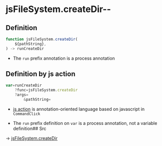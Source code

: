 # jsFileSystem.createDir--

## Definition

```js.js
function jsFileSystem.createDir(
	${pathString},
) -> runCreateDir
```

- The `run` prefix annotation is a process annotation
## Definition by js action

```js.js
var=runCreateDir
	?func=jsFileSystem.createDir
	?args=
		&pathString=
```

- [js action](#) is annotation-oriented language based on javascript in `CommandClick`

- The `run` prefix definition on `var` is a process annotation, not a variable definition## Src

-> [jsFileSystem.createDir](https://github.com/puutaro/CommandClick/blob/master/app/src/main/java/com/puutaro/commandclick/fragment_lib/terminal_fragment/js_interface/file/JsFileSystem.kt#L233)


